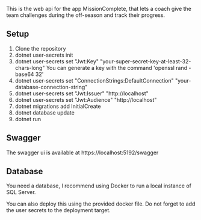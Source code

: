 This is the web api for the app MissionComplete, that lets a coach give the team challenges during the off-season and track their progress.

## Setup

1. Clone the repository
3. dotnet user-secrets init
4. dotnet user-secrets set "Jwt:Key" "your-super-secret-key-at-least-32-chars-long"
    You can generate a key with the command 'openssl rand -base64 32'
5. dotnet user-secrets set "ConnectionStrings:DefaultConnection" "your-database-connection-string"
6. dotnet user-secrets set "Jwt:Issuer" "http://localhost"
7. dotnet user-secrets set "Jwt:Audience" "http://localhost"
8. dotnet migrations add InitialCreate
9. dotnet database update
10. dotnet run

## Swagger

The swagger ui is available at https://localhost:5192/swagger

## Database

You need a database, I recommend using Docker to run a local instance of SQL Server.

You can also deploy this using the provided docker file. Do not forget to add the user secrets to the deployment target.